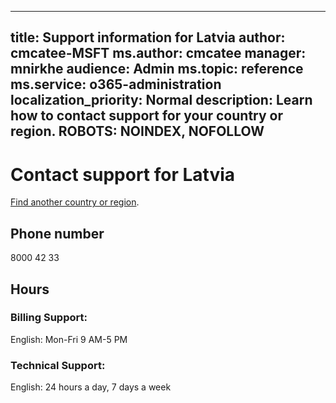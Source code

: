 ﻿
---                                
title: Support information for Latvia
author: cmcatee-MSFT
ms.author: cmcatee
manager: mnirkhe
audience: Admin
ms.topic: reference
ms.service: o365-administration
localization_priority: Normal
description: Learn how to contact support for your country or region.
ROBOTS: NOINDEX, NOFOLLOW
---

# Contact support for Latvia

[Find another country or region](CernSupportTest1.md). <!--This should go to the parent "Contact support" topic-->

## Phone number
8000 42 33

## Hours
### Billing Support:

English: Mon-Fri 9 AM-5 PM

### Technical Support:

English: 24 hours a day, 7 days a week




